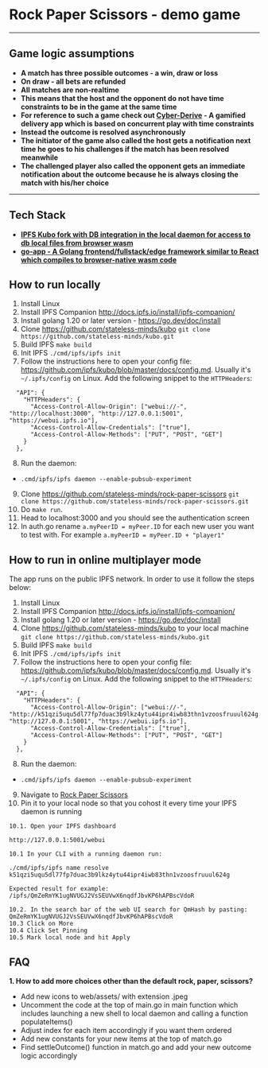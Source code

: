 # Rock Paper Scissors - demo game

---

## Game logic assumptions

- **A match has three possible outcomes - a win, draw or loss**
- **On draw - all bets are refunded**
- **All matches are non-realtime**
- **This means that the host and the opponent do not have time constraints to be in the game at the same time**
- **For reference to such a game check out <a href="https://github.com/stateless-minds/cyber-derive">Cyber-Derive</a> - A gamified delivery app which is based on concurrent play with time constraints**
- **Instead the outcome is resolved asynchronously**
- **The initiator of the game also called the host gets a notification next time he goes to his challenges if the match has been resolved meanwhile**
- **The challenged player also called the opponent gets an immediate notification about the outcome because he is always closing the match with his/her choice**

---

## Tech Stack

- **<a href="https://github.com/stateless-minds/kubo">IPFS Kubo fork with DB integration in the local daemon for access to db local files from browser wasm</a>**
- **<a href="https://go-app.dev/">go-app - A Golang frontend/fullstack/edge framework similar to React which compiles to browser-native wasm code</a>**

## How to run locally

1. Install Linux
2. Install IPFS Companion http://docs.ipfs.io/install/ipfs-companion/
3. Install golang 1.20 or later version - https://go.dev/doc/install
4.  Clone https://github.com/stateless-minds/kubo
`git clone https://github.com/stateless-minds/kubo.git`
5. Build IPFS
`make build`
6. Init IPFS
`./cmd/ipfs/ipfs init`
7.  Follow the instructions here to open your config file: https://github.com/ipfs/kubo/blob/master/docs/config.md. Usually it's `~/.ipfs/config` on Linux. Add the following snippet to the `HTTPHeaders`:
```
  "API": {
    "HTTPHeaders": {
      "Access-Control-Allow-Origin": ["webui://-", "http://localhost:3000", "http://127.0.0.1:5001", "https://webui.ipfs.io"],
      "Access-Control-Allow-Credentials": ["true"],
      "Access-Control-Allow-Methods": ["PUT", "POST", "GET"]
    }
  },
 ```
8. Run the daemon:
+ `.cmd/ipfs/ipfs daemon --enable-pubsub-experiment`

9.  Clone https://github.com/stateless-minds/rock-paper-scissors
`git clone https://github.com/stateless-minds/rock-paper-scissors.git`
10.  Do `make run`.
11. Head to localhost:3000 and you should see the authentication screen
12. In auth.go rename `a.myPeerID = myPeer.ID` for each new user you want to test with. For example `a.myPeerID = myPeer.ID + "player1"`

## How to run in online multiplayer mode

The app runs on the public IPFS network. In order to use it follow the steps below:

1. Install Linux
2. Install IPFS Companion http://docs.ipfs.io/install/ipfs-companion/
3. Install golang 1.20 or later version - https://go.dev/doc/install
4.  Clone https://github.com/stateless-minds/kubo to your local machine
`git clone https://github.com/stateless-minds/kubo.git`
5. Build IPFS
`make build`
6. Init IPFS
`./cmd/ipfs/ipfs init`
7.  Follow the instructions here to open your config file: https://github.com/ipfs/kubo/blob/master/docs/config.md. Usually it's `~/.ipfs/config` on Linux. Add the following snippet to the `HTTPHeaders`:
```
  "API": {
    "HTTPHeaders": {
      "Access-Control-Allow-Origin": ["webui://-", "http://k51qzi5uqu5dl77fp7duac3b9lkz4ytu44ipr4iwb83thn1vzoosfruuul624g.ipns.localhost:8080", "http://127.0.0.1:5001", "https://webui.ipfs.io"],
      "Access-Control-Allow-Credentials": ["true"],
      "Access-Control-Allow-Methods": ["PUT", "POST", "GET"]
    }
  },
 ```
8. Run the daemon:
+ `.cmd/ipfs/ipfs daemon --enable-pubsub-experiment`

9.  Navigate to <a href="https://ipfs.io/ipns/k51qzi5uqu5dl77fp7duac3b9lkz4ytu44ipr4iwb83thn1vzoosfruuul624g">Rock Paper Scissors</a>
10.  Pin it to your local node so that you cohost it every time your IPFS daemon is running
```
10.1. Open your IPFS dashboard

http://127.0.0.1:5001/webui

10.1 In your CLI with a running daemon run:

./cmd/ipfs/ipfs name resolve k51qzi5uqu5dl77fp7duac3b9lkz4ytu44ipr4iwb83thn1vzoosfruuul624g

Expected result for example:
/ipfs/QmZeRmYK1ugNVUGJ2VsSEUVwX6nqdfJbvKP6hAPBscVdoR

10.2. In the search bar of the web UI search for QmHash by pasting: QmZeRmYK1ugNVUGJ2VsSEUVwX6nqdfJbvKP6hAPBscVdoR
10.3 Click on More
10.4 Click Set Pinning
10.5 Mark local node and hit Apply
```

## FAQ

**1. How to add more choices other than the default rock, paper, scissors?**
 - Add new icons to web/assets/ with extension .jpeg
 - Uncomment the code at the top of main.go in main function which includes launching a new shell to local daemon and calling a function populateItems()
 - Adjust index for each item accordingly if you want them ordered
 - Add new constants for your new items at the top of match.go
 - Find settleOutcome() function in match.go and add your new outcome logic accordingly